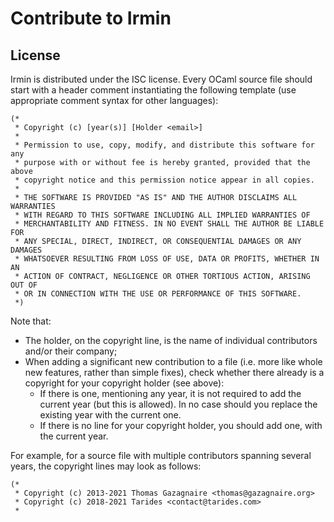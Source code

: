 # Contribute to Irmin

## License

Irmin is distributed under the ISC license. Every OCaml source file
should start with a header comment instantiating the following
template (use appropriate comment syntax for other languages):

```
(*
 * Copyright (c) [year(s)] [Holder <email>]
 *
 * Permission to use, copy, modify, and distribute this software for any
 * purpose with or without fee is hereby granted, provided that the above
 * copyright notice and this permission notice appear in all copies.
 *
 * THE SOFTWARE IS PROVIDED "AS IS" AND THE AUTHOR DISCLAIMS ALL WARRANTIES
 * WITH REGARD TO THIS SOFTWARE INCLUDING ALL IMPLIED WARRANTIES OF
 * MERCHANTABILITY AND FITNESS. IN NO EVENT SHALL THE AUTHOR BE LIABLE FOR
 * ANY SPECIAL, DIRECT, INDIRECT, OR CONSEQUENTIAL DAMAGES OR ANY DAMAGES
 * WHATSOEVER RESULTING FROM LOSS OF USE, DATA OR PROFITS, WHETHER IN AN
 * ACTION OF CONTRACT, NEGLIGENCE OR OTHER TORTIOUS ACTION, ARISING OUT OF
 * OR IN CONNECTION WITH THE USE OR PERFORMANCE OF THIS SOFTWARE.
 *)
```

Note that:

- The holder, on the copyright line, is the name of individual
  contributors and/or their company;
- When adding a significant new contribution to a file (i.e. more like
  whole new features, rather than simple fixes), check whether there
  already is a copyright for your copyright holder (see above):
  - If there is one, mentioning any year, it is not required to add
    the current year (but this is allowed). In no case should you
    replace the existing year with the current one.
  - If there is no line for your copyright holder, you should add one,
    with the current year.

For example, for a source file with multiple contributors spanning
several years, the copyright lines may look as follows:

```
(*
 * Copyright (c) 2013-2021 Thomas Gazagnaire <thomas@gazagnaire.org>
 * Copyright (c) 2018-2021 Tarides <contact@tarides.com>
 *
```
